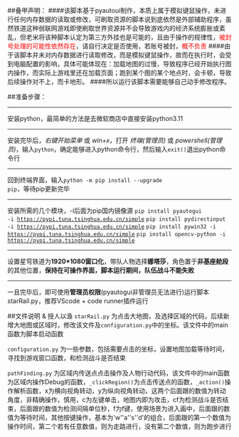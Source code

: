 ##叠甲声明：
####该脚本基于pyautoui制作，本质上属于模拟键鼠操作，未进行任何内存数据的读取或修改，可刷取资源的脚本说到底依然是外部辅助程序，虽然铁道这种弱联网游戏即使刷取世界资源并不会导致游戏内的经济系统膨胀或紊乱，但老米将该种脚本认定为第三方外挂也是可能的，且由于操作的规律性，<font color=red>被封号处理的可能性依然存在</font>，请自行决定是否使用，若账号被封，<font color=red>概不负责</font>
####由于该脚本并未对内存数据进行读取修改，而是模拟键鼠操作，故而在执行时，会受到电脑配置的影响，具体可能体现在：加载地图的过慢，导致程序已经开始执行图内操作，而实际上游戏里还在加载页面；跑到某个图的某个地点时，会卡顿，导致后续操作对不上，而卡地形。
####所以运行该脚本需要能够自己动手修改程序。

##准备步骤：
***
安装python，最简单的方法是去微软商店中直接安装python3.11

***
安装完毕后，*右键开始菜单* 或 *win+x*，打开 *终端(管理员)* 或 *powershell(管理员)*，输入<code>python</code>，确定能够进入python命令行，然后输入<code>exit()</code>退出python命令行

***
回到终端界面，输入<code>python -m pip install \--upgrade pip</code>，等待pip更新完毕

***
安装所需的几个模块，-i后面为pip国内镜像源
<code>pip install pyautogui -i https://pypi.tuna.tsinghua.edu.cn/simple</code>
<code>pip install pydirectinput -i https://pypi.tuna.tsinghua.edu.cn/simple</code>
<code>pip install pywin32 -i https://pypi.tuna.tsinghua.edu.cn/simple</code>
<code>pip install opencv-python -i https://pypi.tuna.tsinghua.edu.cn/simple</code>
***
设置星穹铁道为**1920*1080窗口化**，带队人物选择**娜塔莎**，角色置于**非基座舱段**的其他位置，**保持在可操作界面，脚本运行期间，队伍战斗不能失败**

***
一且完毕后，即可使用**管理员权限**(pyautogui非管理员无法进行)运行脚本starRail.py，推荐VScode + code runner插件运行

##文件说明 & 授人以渔
<code>starRail.py</code> 为点击大地图，及选择区域的代码，后续新增大地图或区域时，修改该文件及<code>configuration.py</code>中的坐标。该文件中的main函数为脚本启动函数

<code>configuration.py</code> 为一些参数，包括需要点击的坐标，设置地图加载等待时间，寻找到游戏窗口函数，和检测战斗是否结束

<code>pathFinding.py</code> 为区域内传送点点击操作及人物行动代码，该文件中的main函数为区域内操作Debug的函数，<code>_clickRegion()</code>为点击传送点的函数，<code>_action()</code>操作解析函数，x为横向视角转动，y为纵向视角转动，这两个后面跟的数值为转动角度，非精确操作，慎用，c为左键单击，地图内即为攻击，cf为检测战斗是否结束，后面跟的数值为检测间隔单位秒，f为f键，使用场景为进入画中，后面跟的数值为等待时间，其他按键操作，基本为'w''a''s''d'的组合，后面跟的第一个数值为操作时间，第二个若有任意数值，则为走路进行，没有第二个数值，则为跑步进行